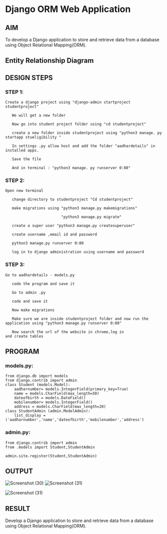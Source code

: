 # Django ORM Web Application

## AIM
To develop a Django application to store and retrieve data from a database using Object Relational Mapping(ORM).

## Entity Relationship Diagram



## DESIGN STEPS

### STEP 1:
```
Create a django project using "django-admin startproject studentproject"

   We will get a new folder
   
   Now go into student project folder using "cd studentproject"

   create a new folder inside studentproject using "python3 manage. py startapp stueligibility "

   In settings .py allow host and add the folder "aadhardetails" in installed apps.

   Save the file

   And in terminal : "python3 manage. py runserver 0:80"
   ```

### STEP 2:
```
Open new terminal

   change directory to studentproject "Cd studentproject"

   make migrations using "python3 manage.py makemigrations"

                         "python3 manage.py migrate"

   create a super user "python3 manage.py createsuperuser"

   create username ,email id and password 

   python3 manage.py runserver 0:80

   log in to django administration using username and password
   ```
### STEP 3:
```
Go to aadhardetails - models.py
   
   code the program and save it

   Go to admin .py 

   code and save it

   Now make migrations 
   
   Make sure we are inside studentproject folder and now run the application using "python3 manage.py runserver 0:80"

   Now search the url of the website in chrome,log in and create tables
```
## PROGRAM

### models.py:
```
from django.db import models
from django.contrib import admin
class Student (models.Model):
    aadharnumber= models.IntegerField(primary_key=True)
    name = models.CharField(max_length=50)
    dateofbirth = models.DateField()
    mobilenumber= models.IntegerField()
    address = models.CharField(max_length=20)
class StudentAdmin (admin.ModelAdmin):
    list_display = ('aadharnumber','name','dateofbirth','mobilenumber','address')
```

### admin.py:
```
from django.contrib import admin
from .models import Student,StudentAdmin

admin.site.register(Student,StudentAdmin)
```

## OUTPUT

![Screenshot (30)](https://user-images.githubusercontent.com/118343610/214348395-02637076-9152-4613-bc2a-76dd0fca34e2.png)
![Screenshot (31)](https://user-images.githubusercontent.com/118343610/214348456-6cd0725d-c263-4c96-81bf-86ae7fddada5.png)

![Screenshot (31)](https://user-images.githubusercontent.com/118343610/214348520-397fe00d-cf9d-4f26-81cd-4137d687524d.png)



## RESULT
Develop a Django application to store and retrieve data from a database using Object Relational Mapping(ORM).
